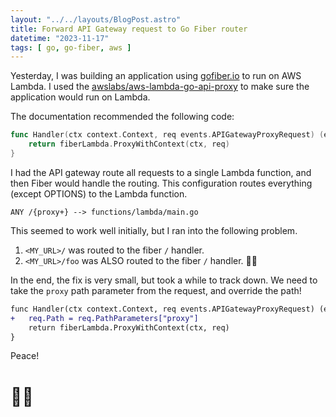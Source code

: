 ```yaml
---
layout: "../../layouts/BlogPost.astro"
title: Forward API Gateway request to Go Fiber router
datetime: "2023-11-17"
tags: [ go, go-fiber, aws ]
---
```


Yesterday, I was building an application using [gofiber.io](https://gofiber.io/) to run on AWS Lambda. I used the [awslabs/aws-lambda-go-api-proxy](https://github.com/awslabs/aws-lambda-go-api-proxy) to make sure the application would run on Lambda. 

The documentation recommended the following code:
```go
func Handler(ctx context.Context, req events.APIGatewayProxyRequest) (events.APIGatewayProxyResponse, error) {
	return fiberLambda.ProxyWithContext(ctx, req)
}
```

I had the API gateway route all requests to a single Lambda function, and then Fiber would handle the routing. This configuration routes everything (except OPTIONS) to the Lambda function.
```text
ANY /{proxy+} --> functions/lambda/main.go
```

This seemed to work well initially, but I ran into the following problem.
1. `<MY_URL>/` was routed to the fiber `/` handler.
2. `<MY_URL>/foo` was ALSO routed to the fiber `/` handler. 🤦‍♀️

In the end, the fix is very small, but took a while to track down. We need to take the `proxy` path parameter from the request, and override the path!
```diff
func Handler(ctx context.Context, req events.APIGatewayProxyRequest) (events.APIGatewayProxyResponse, error) {
+	req.Path = req.PathParameters["proxy"]
	return fiberLambda.ProxyWithContext(ctx, req)
}
```

Peace!

# 🧘🏻